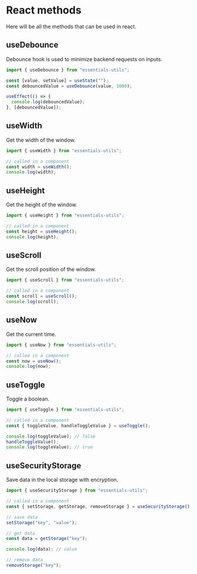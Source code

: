 # React methods

Here will be all the methods that can be used in react.

## useDebounce

Debounce hook is used to minimize backend requests on inputs.

```js
import { useDebounce } from "essentials-utils";

const [value, setValue] = useState("");
const debouncedValue = useDebounce(value, 1000);

useEffect(() => {
  console.log(debouncedValue);
}, [debouncedValue]);
```

## useWidth

Get the width of the window.

```js
import { useWidth } from "essentials-utils";

// called in a component
const width = useWidth();
console.log(width);
```

## useHeight

Get the height of the window.

```js
import { useHeight } from "essentials-utils";

// called in a component
const height = useHeight();
console.log(height);
```

## useScroll

Get the scroll position of the window.

```js
import { useScroll } from "essentials-utils";

// called in a component
const scroll = useScroll();
console.log(scroll);
```

## useNow

Get the current time.

```js
import { useNow } from "essentials-utils";

// called in a component
const now = useNow();
console.log(now);
```

## useToggle

Toggle a boolean.

```js
import { useToggle } from "essentials-utils";

// called in a component
const { toggleValue, handleToggleValue } = useToggle();

console.log(toggleValue); // false
handleToggleValue();
console.log(toggleValue); // true
```

## useSecurityStorage

Save data in the local storage with encryption.

```js
import { useSecurityStorage } from "essentials-utils";

// called in a component
const { setStorage, getStorage, removeStorage } = useSecurityStorage();

// save data
setStorage("key", "value");

// get data
const data = getStorage("key");

console.log(data); // value

// remove data
removeStorage("key");
```
